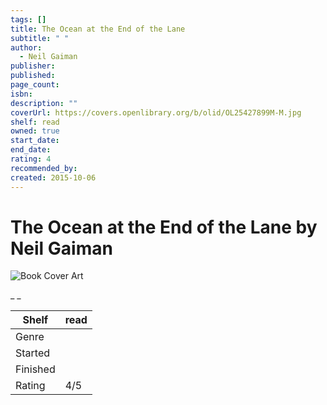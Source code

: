 ```yaml
---
tags: []
title: The Ocean at the End of the Lane
subtitle: " "
author:
  - Neil Gaiman
publisher:
published:
page_count:
isbn:
description: ""
coverUrl: https://covers.openlibrary.org/b/olid/OL25427899M-M.jpg
shelf: read
owned: true
start_date:
end_date:
rating: 4
recommended_by:
created: 2015-10-06
---
```


# The Ocean at the End of the Lane by Neil Gaiman

![Book Cover Art](https://covers.openlibrary.org/b/olid/OL25427899M-M.jpg)

_ _

| Shelf | read |
| --- | --- |
| Genre |  |
| Started |  |
| Finished |  |
| Rating | 4/5 |

